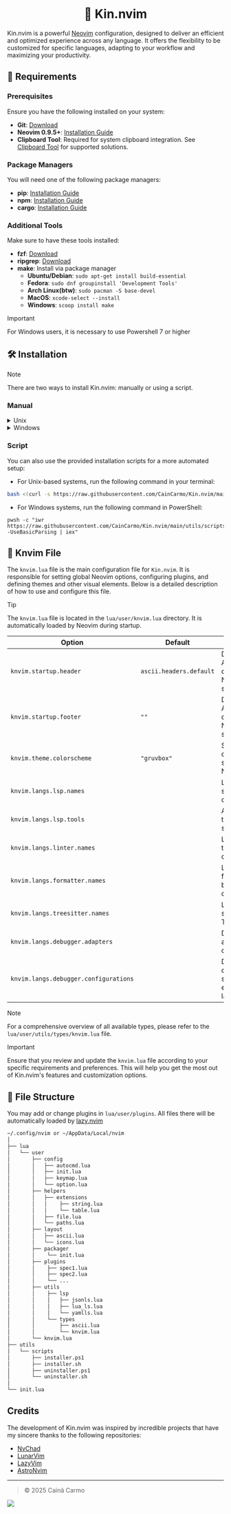 [//]: Header

<h1 align="center">🍡 Kin.nvim</h1>

Kin.nvim is a powerful [Neovim](https://neovim.io/) configuration, designed to deliver an efficient and optimized experience across any language. It offers the flexibility to be customized for specific languages, adapting to your workflow and maximizing your productivity.

[//]: Content

## 🚧 Requirements

### Prerequisites

Ensure you have the following installed on your system:

- **Git**: [Download](https://git-scm.com/downloads)
- **Neovim 0.9.5+**: [Installation Guide](https://github.com/neovim/neovim/blob/master/INSTALL.md)
- **Clipboard Tool**: Required for system clipboard integration. See [Clipboard Tool](https://neovim.io/doc/user/provider.html#clipboard-tool) for supported solutions.

### Package Managers

You will need one of the following package managers:

- **pip**: [Installation Guide](https://pypi.org/project/pip/)
- **npm**: [Installation Guide](https://docs.npmjs.com/downloading-and-installing-node-js-and-npm)
- **cargo**: [Installation Guide](https://doc.rust-lang.org/cargo/getting-started/installation.html)

### Additional Tools

Make sure to have these tools installed:

- **fzf**: [Download](https://github.com/junegunn/fzf)
- **ripgrep**: [Download](https://github.com/BurntSushi/ripgrep)
- **make**: Install via package manager
  - **Ubuntu/Debian**: `sudo apt-get install build-essential`
  - **Fedora**: `sudo dnf groupinstall 'Development Tools'`
  - **Arch Linux(btw)**: `sudo pacman -S base-devel`
  - **MacOS**: `xcode-select --install`
  - **Windows**: `scoop install make`

> [!IMPORTANT]
> For Windows users, it is necessary to use Powershell 7 or higher

## 🛠️ Installation

> [!NOTE]
> There are two ways to install Kin.nvim: manually or using a script.

### Manual

<details>
<summary>Unix</summary>
<br />

1. Make a backup of your current nvim and shared folder

```sh
mv ~/.config/nvim ~/.config/nvim.bak
mv ~/.local/share/nvim ~/.local/share/nvim.bak
```

2. Setup Kin.nvim

```sh
git clone --depth 1 https://github.com/CainCarmo/Kin.nvim.git ~/.config/nvim
rm -rf ~/.config/nvim/.git
rm -rf ~/.config/nvim/.gitignore
nvim
```

</details>

<details>
<summary>Windows</summary>
<br />

1. Make a backup of your current nvim and nvim-data folder

```pwsh
Rename-Item -Path $env:LOCALAPPDATA\nvim -NewName $env:LOCALAPPDATA\nvim.bak
Rename-Item -Path $env:LOCALAPPDATA\nvim-data -NewName $env:LOCALAPPDATA\nvim-data.bak
```

2. Setup Kin.nvim

```pwsh
git clone --depth 1 https://github.com/CainCarmo/Kin.nvim.git $env:LOCALAPPDATA\nvim
Remove-Item $env:LOCALAPPDATA\nvim\.git -Recurse -Force
Remove-Item $env:LOCALAPPDATA\nvim\.gitignore -Recurse -Force
nvim
```

</details>

### Script

You can also use the provided installation scripts for a more automated setup:

- For Unix-based systems, run the following command in your terminal:

```sh
bash <(curl -s https://raw.githubusercontent.com/CainCarmo/Kin.nvim/main/utils/scripts/installer.sh)
```

- For Windows systems, run the following command in PowerShell:

```pwsh
pwsh -c "iwr https://raw.githubusercontent.com/CainCarmo/Kin.nvim/main/utils/scripts/install.ps1 -UseBasicParsing | iex"
```

## 📜 Knvim File

The `knvim.lua` file is the main configuration file for `Kin.nvim`. It is responsible for setting global Neovim options, configuring plugins, and defining themes and other visual elements. Below is a detailed description of how to use and configure this file.

> [!TIP]
> The `knvim.lua` file is located in the `lua/user/knvim.lua` directory. It is automatically loaded by Neovim during startup.

| Option                                | Default                 | Description                                           |
| ------------------------------------- | ----------------------- | ----------------------------------------------------- |
| `knvim.startup.header`                | `ascii.headers.default` | Defines the ASCII header displayed at Neovim startup. |
| `knvim.startup.footer`                | `""`                    | Defines the ASCII footer displayed at Neovim startup. |
| `knvim.theme.colorscheme`             | `"gruvbox"`             | Sets the default color scheme for Neovim.             |
| `knvim.langs.lsp.names`               |                         | List of LSP servers to be configured.                 |
| `knvim.langs.lsp.tools`               |                         | Additional tools for LSP support.                     |
| `knvim.langs.linter.names`            |                         | List of linters to be configured.                     |
| `knvim.langs.formatter.names`         |                         | List of formatters to be configured.                  |
| `knvim.langs.treesitter.names`        |                         | Languages supported by Treesitter.                    |
| `knvim.langs.debugger.adapters`       |                         | Debug adapters to be configured.                      |
| `knvim.langs.debugger.configurations` |                         | Debug configurations specific to each language.       |

> [!NOTE]
> For a comprehensive overview of all available types, please refer to the `lua/user/utils/types/knvim.lua` file.

> [!IMPORTANT]
> Ensure that you review and update the `knvim.lua` file according to your specific requirements and preferences. This will help you get the most out of Kin.nvim's features and customization options.

## 📂 File Structure

You may add or change plugins in `lua/user/plugins`. All files there
will be automatically loaded by [lazy.nvim](https://github.com/folke/lazy.nvim)

```txt
~/.config/nvim or ~/AppData/Local/nvim
│
├── lua
│   └── user
│       ├── config
│       │   ├── autocmd.lua
│       │   ├── init.lua
│       │   ├── keymap.lua
│       │   └── option.lua
│       ├── helpers
│       │   ├── extensions
│       │   │    ├── string.lua
│       │   │    └── table.lua
│       │   ├── file.lua
│       │   └── paths.lua
│       ├── layout
│       │   ├── ascii.lua
│       │   └── icons.lua
│       ├── packager
│       │    └── init.lua
│       ├── plugins
│       │    ├── spec1.lua
│       │    ├── spec2.lua
│       │    └── ...
│       ├── utils
│       │    ├── lsp
│       │    │   ├── jsonls.lua
│       │    │   ├── lua_ls.lua
│       │    │   └── yamlls.lua
│       │    └── types
│       │        ├── ascii.lua
│       │        └── knvim.lua
│       └── knvim.lua
├── utils
│   └── scripts
│       ├── installer.ps1
│       ├── installer.sh
│       ├── uninstaller.ps1
│       └── uninstaller.sh
│
└── init.lua
```

## Credits

The development of Kin.nvim was inspired by incredible projects that have my sincere thanks to the following repositories:

- [NvChad](https://github.com/NvChad/NvChad)
- [LunarVim](https://github.com/LunarVim/LunarVim)
- [LazyVim](https://github.com/LazyVim/LazyVim)
- [AstroNvim](https://github.com/AstroNvim/AstroNvim)

[//]: Footer

---

> © 2025 Cainã Carmo

![][footer_wave]

[//]: Links
[footer_wave]: https://capsule-render.vercel.app/api?type=waving&height=100&color=919F50&reversal=true&section=footer
